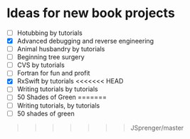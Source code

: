 # Ideas for new book projects

- [ ] Hotubbing by tutorials
- [x] Advanced debugging and reverse engineering
- [ ] Animal husbandry by tutorials
- [ ] Beginning tree surgery
- [ ] CVS by tutorials
- [ ] Fortran for fun and profit
- [x] RxSwift by tutorials
<<<<<<< HEAD
- [ ] Writing tutorials by tutorials
- [ ] 50 Shades of Green
=======
- [ ] Writing tutorials, by tutorials
- [ ] 50 shades of green
>>>>>>> JSprenger/master
